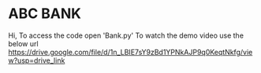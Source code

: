 # ABC BANK
Hi,
To access the code open 'Bank.py'
To watch the demo video use the below url
https://drive.google.com/file/d/1n_LBIE7sY9zBd1YPNkAJP9q0KeqtNkfg/view?usp=drive_link
